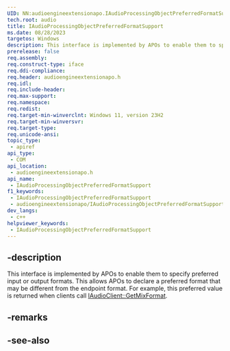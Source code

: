 ```yaml
---
UID: NN:audioengineextensionapo.IAudioProcessingObjectPreferredFormatSupport
tech.root: audio
title: IAudioProcessingObjectPreferredFormatSupport
ms.date: 08/28/2023
targetos: Windows
description: This interface is implemented by APOs to enable them to specify preferred input or output formats.
prerelease: false
req.assembly: 
req.construct-type: iface
req.ddi-compliance: 
req.header: audioengineextensionapo.h
req.idl: 
req.include-header: 
req.max-support: 
req.namespace: 
req.redist: 
req.target-min-winverclnt: Windows 11, version 23H2
req.target-min-winversvr: 
req.target-type: 
req.unicode-ansi: 
topic_type:
 - apiref
api_type:
 - COM
api_location:
 - audioengineextensionapo.h
api_name:
 - IAudioProcessingObjectPreferredFormatSupport
f1_keywords:
 - IAudioProcessingObjectPreferredFormatSupport
 - audioengineextensionapo/IAudioProcessingObjectPreferredFormatSupport
dev_langs:
 - c++
helpviewer_keywords:
 - IAudioProcessingObjectPreferredFormatSupport
---
```


## -description

This interface is implemented by APOs to enable them to specify preferred input or output formats. This allows APOs to declare a preferred format that may be different from the endpoint format. For example, this preferred value is returned when clients call [IAudioClient::GetMixFormat](/windows/win32/api/audioclient/nf-audioclient-iaudioclient-getmixformat).
 
## -remarks

## -see-also

